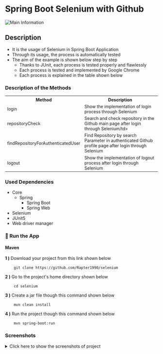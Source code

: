 # Spring Boot Selenium with Github

<img src="screenshots/spring_boot_selenium_github.jpg" alt="Main Information" width="600" height="400">

## Description
<ul style="list-style-type:disc">
  <li>It is the usage of Selenium in Spring Boot Application</li>
  <li>Through its usage, the process is automatically tested</li>
  <li>The aim of the example is shown below step by step
      <ul>
        <li>Thanks to JUnit, each process is tested properly and flawlessly</li>
        <li>Each process is tested and implemented by Google Chrome</li>
        <li>Each process is explained in the table shown below</li>
      </ul>
  </li>
</ul>

### Description of the Methods
<table style="width:100%">
  <tr>
    <th>Method</th>
    <th>Description</th>
  </tr>
  <tr>
      <td>login</td>
      <td>Show the implementation of login process through Selenium</td>
  </tr>
  <tr>
      <td>repositoryCheck</td>
      <td>Search and check repository in the Github main page after login through Selenium/td>
  </tr>
  <tr>
      <td>findRepositoryForAuthenticatedUser</td>
      <td>Find Repository by search Parameter in authenticated Github profile page after login through Selenium</td>
  </tr>
  <tr>
      <td>logout</td>
      <td>Show the implementation of logout process after login through Selenium</td>
  </tr>
</table>

### Used Dependencies
* Core
    * Spring
        * Spring Boot
        * Spring Web
* Selenium
* JUnit5
* Web driver manager

### 🔨 Run the App

#### Maven

<b>1 )</b> Download your project from this link shown below
```
    git clone https://github.com/Rapter1990/selenium
```

<b>2 )</b> Go to the project's home directory shown below
```
    cd selenium
```

<b>3 )</b> Create a jar file though this command shown below
```
    mvn clean install
```

<b>4 )</b> Run the project though this command shown below
```
    mvn spring-boot:run
```


### Screenshots

<details>
<summary>Click here to show the screenshots of project</summary>
    <p> Figure 1 </p>
    <img src ="/screenshots/1.PNG">
    <p> Figure 2 </p>
    <img src ="/screenshots/2.PNG">
    <p> Figure 3 </p>
    <img src ="/screenshots/3.PNG">
    <p> Figure 4 </p>
    <img src ="/screenshots/4.PNG">
</details>    
